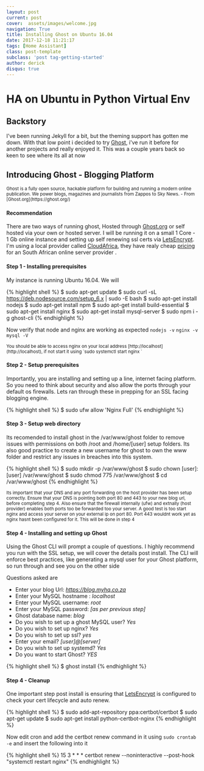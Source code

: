 ```yaml
---
layout: post
current: post
cover:  assets/images/welcome.jpg
navigation: True
title: Installing Ghost on Ubuntu 16.04
date: 2017-12-18 11:21:17
tags: [Home Assistant]
class: post-template
subclass: 'post tag-getting-started'
author: derick 
disqus: true
---
```

# HA on Ubuntu in Python Virtual Env

## Backstory
I've been running Jekyll for a bit, but the theming support has gotten me down. With that low point i decided to try [Ghost](https://ghost.org/), i've run it before for another projects and really enjoyed it. This was a couple years back so keen to see where its all at now

## Introducing Ghost - Blogging Platform
<small class="recap">
Ghost is a fully open source, hackable platform for building and running a modern online publication. We power blogs, magazines and journalists from Zappos to Sky News.
- From [Ghost.org](https://ghost.org/)
</small>

#### Recommendation
There are two ways of running ghost, Hosted through [Ghost.org](https://ghost.org/pricing/) or self hosted via your own or hosted server. I will be running it on a small 1 Core - 1 Gb online instance and setting up self renewing ssl certs via [LetsEncrypt](https://letsencrypt.org/). I'm using a local provider called [CloudAfrica](https://www.cloudafrica.net), they have realy cheap [pricing](https://www.cloudafrica.net/pricing/) for an South African online server provider .

#### Step 1 - Installing prerequisites
My instance is running Ubuntu 16.04. We will 

{% highlight shell %}
$ sudo apt-get update
$ sudo curl -sL https://deb.nodesource.com/setup_6.x | sudo -E bash
$ sudo apt-get install nodejs
$ sudo apt-get install npm
$ sudo apt-get install build-essential
$ sudo apt-get install nginx
$ sudo apt-get install mysql-server
$ sudo npm i -g ghost-cli
{% endhighlight %}

Now verify that node and nginx are working as expected
`nodejs -v`
`nginx -v`
`mysql -V`

<small class="recap">
You should be able to access nginx on your local address [http://localhost](http://localhost), if not start it using `sudo systemctl start nginx `
</small>

#### Step 2 - Setup prerequisites
Importantly, you are installing and setting up a line, internet facing platform. So you need to think about security and also allow the ports through your default os firewalls. Lets ran through these in prepping for an SSL facing blogging engine.

{% highlight shell %}
$ sudo ufw allow 'Nginx Full'
{% endhighlight %}

#### Step 3 - Setup web directory
Its recomended to install ghost in the /var/www/ghost folder to remove issues with permissions on both /root and /home/[user] setup folders. Its also good practice to create a new username for ghost to own the www folder and restrict any issues in breaches into this system.

{% highlight shell %}
$ sudo mkdir -p /var/www/ghost
$ sudo chown [user]:[user] /var/www/ghost
$ sudo chmod 775 /var/www/ghost
$ cd /var/www/ghost
{% endhighlight %}

<small class="recap">
Its important that your DNS and any port forwarding on the host provider has been setup correctly. Ensure that your DNS is pointing both port 80 and 443 to your new blog url, before completing step 4. Also ensure that the firewall internally (ufw) and extnally (host provider) enables both ports too be forwarded too your server. A good test is too start nginx and access your server on your external ip on port 80. Port 443 wouldnt work yet as nginx hasnt been configured for it. This will be done in step 4
</small>

#### Step 4 - Installing and setting up Ghost
Using the Ghost CLI will prompt a couple of questions. I highly recommend you run with the SSL setup, we will cover the details post install. The CLI will enforce best practices, like generating a mysql user for your Ghost platform, so run through and see you on the other side

Questions asked are 
* Enter your blog Url: *https://blog.myhq.co.za*
* Enter your MySQL hostname : *localhost*
* Enter your MySQL username: *root*
* Enter your MySQL password: *[as per previous step]*
* Ghost database name: *blog*
* Do you wish to set up a ghost MySQL user? *Yes*
* Do you wish to set up nginx? *Yes*
* Do you wish to set up ssl? *yes*
* Enter your email? *[user]@[server]*
* Do you wish to set up systemd? *Yes*
* Do you want to start Ghost? *YES*

{% highlight shell %}
$ ghost install
{% endhighlight %}

#### Step 4 - Cleanup
One important step post install is ensuring that [LetsEncrypt](https://letsencrypt.org/) is configured to check your cert lifecycle and auto renew.

{% highlight shell %}
$ sudo add-apt-repository ppa:certbot/certbot
$ sudo apt-get update
$ sudo apt-get install python-certbot-nginx
{% endhighlight %}

Now edit cron and add the certbot renew command in it using `sudo crontab -e` and insert the following into it

{% highlight shell %}
15 3 * * * certbot renew --noninteractive --post-hook "systemctl restart nginx"
{% endhighlight %}